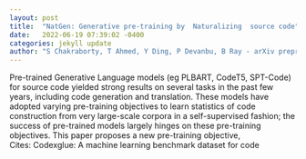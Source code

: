 ```yaml
---
layout: post
title:  "NatGen: Generative pre-training by  Naturalizing  source code"
date:   2022-06-19 07:39:02 -0400
categories: jekyll update
author: "S Chakraborty, T Ahmed, Y Ding, P Devanbu, B Ray - arXiv preprint arXiv , 2022"
---
```

Pre-trained Generative Language models (eg PLBART, CodeT5, SPT-Code) for source code yielded strong results on several tasks in the past few years, including code generation and translation. These models have adopted varying pre-training objectives to learn statistics of code construction from very large-scale corpora in a self-supervised fashion; the success of pre-trained models largely hinges on these pre-training objectives. This paper proposes a new pre-training objective,  
Cites: Codexglue: A machine learning benchmark dataset for code